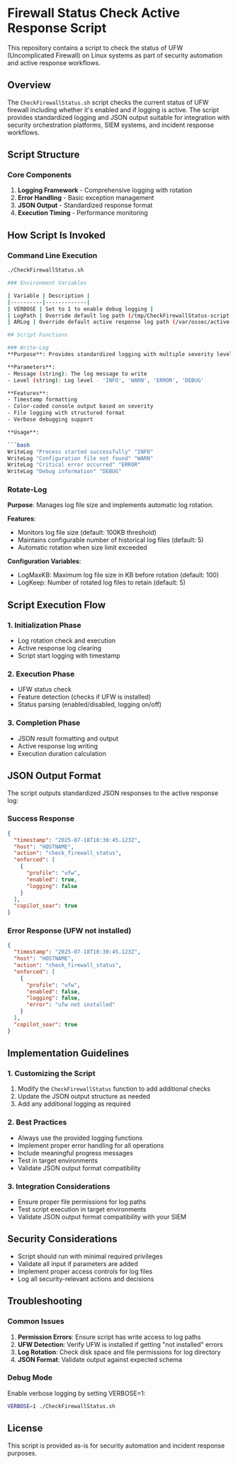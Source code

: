 # Firewall Status Check Active Response Script

This repository contains a script to check the status of UFW (Uncomplicated Firewall) on Linux systems as part of security automation and active response workflows.

## Overview

The `CheckFirewallStatus.sh` script checks the current status of UFW firewall including whether it's enabled and if logging is active. The script provides standardized logging and JSON output suitable for integration with security orchestration platforms, SIEM systems, and incident response workflows.

## Script Structure

### Core Components

1. **Logging Framework** - Comprehensive logging with rotation
2. **Error Handling** - Basic exception management
3. **JSON Output** - Standardized response format
4. **Execution Timing** - Performance monitoring

## How Script Is Invoked

### Command Line Execution

```bash
./CheckFirewallStatus.sh

### Environment Variables

| Variable | Description |
|----------|-------------|
| VERBOSE | Set to 1 to enable debug logging |
| LogPath | Override default log path (/tmp/CheckFirewallStatus-script.log) |
| ARLog | Override default active response log path (/var/ossec/active-response/active-responses.log) |

## Script Functions

### Write-Log
**Purpose**: Provides standardized logging with multiple severity levels and console output.

**Parameters**:
- Message (string): The log message to write
- Level (string): Log level - 'INFO', 'WARN', 'ERROR', 'DEBUG'

**Features**:
- Timestamp formatting
- Color-coded console output based on severity
- File logging with structured format
- Verbose debugging support

**Usage**:

```bash
WriteLog "Process started successfully" "INFO"
WriteLog "Configuration file not found" "WARN"
WriteLog "Critical error occurred" "ERROR"
WriteLog "Debug information" "DEBUG"
```

### Rotate-Log
**Purpose**: Manages log file size and implements automatic log rotation.

**Features**:
- Monitors log file size (default: 100KB threshold)
- Maintains configurable number of historical log files (default: 5)
- Automatic rotation when size limit exceeded

**Configuration Variables**:
- LogMaxKB: Maximum log file size in KB before rotation (default: 100)
- LogKeep: Number of rotated log files to retain (default: 5)

## Script Execution Flow

### 1. Initialization Phase
- Log rotation check and execution
- Active response log clearing
- Script start logging with timestamp

### 2. Execution Phase
- UFW status check
- Feature detection (checks if UFW is installed)
- Status parsing (enabled/disabled, logging on/off)

### 3. Completion Phase
- JSON result formatting and output
- Active response log writing
- Execution duration calculation

## JSON Output Format

The script outputs standardized JSON responses to the active response log:

### Success Response

```json
{
  "timestamp": "2025-07-18T10:30:45.123Z",
  "host": "HOSTNAME",
  "action": "check_firewall_status",
  "enforced": [
    {
      "profile": "ufw",
      "enabled": true,
      "logging": false
    }
  ],
  "copilot_soar": true
}
```

### Error Response (UFW not installed)

```json
{
  "timestamp": "2025-07-18T10:30:45.123Z",
  "host": "HOSTNAME",
  "action": "check_firewall_status",
  "enforced": [
    {
      "profile": "ufw",
      "enabled": false,
      "logging": false,
      "error": "ufw not installed"
    }
  ],
  "copilot_soar": true
}
```

## Implementation Guidelines

### 1. Customizing the Script
1. Modify the `CheckFirewallStatus` function to add additional checks
2. Update the JSON output structure as needed
3. Add any additional logging as required

### 2. Best Practices
- Always use the provided logging functions
- Implement proper error handling for all operations
- Include meaningful progress messages
- Test in target environments
- Validate JSON output format compatibility

### 3. Integration Considerations
- Ensure proper file permissions for log paths
- Test script execution in target environments
- Validate JSON output format compatibility with your SIEM

## Security Considerations

- Script should run with minimal required privileges
- Validate all input if parameters are added
- Implement proper access controls for log files
- Log all security-relevant actions and decisions

## Troubleshooting

### Common Issues
1. **Permission Errors**: Ensure script has write access to log paths
2. **UFW Detection**: Verify UFW is installed if getting "not installed" errors
3. **Log Rotation**: Check disk space and file permissions for log directory
4. **JSON Format**: Validate output against expected schema

### Debug Mode
Enable verbose logging by setting VERBOSE=1:

```bash
VERBOSE=1 ./CheckFirewallStatus.sh
```

## License

This script is provided as-is for security automation and incident response purposes.
```
